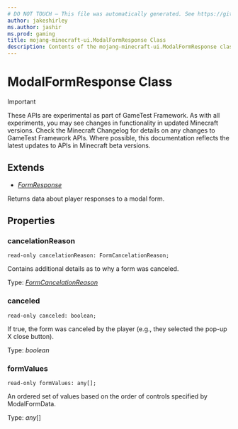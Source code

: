 ```yaml
---
# DO NOT TOUCH — This file was automatically generated. See https://github.com/Mojang/MinecraftApiDocsGenerator to modify descriptions, examples, etc.
author: jakeshirley
ms.author: jashir
ms.prod: gaming
title: mojang-minecraft-ui.ModalFormResponse Class
description: Contents of the mojang-minecraft-ui.ModalFormResponse class.
---
```

# ModalFormResponse Class
>[!IMPORTANT]
>These APIs are experimental as part of GameTest Framework. As with all experiments, you may see changes in functionality in updated Minecraft versions. Check the Minecraft Changelog for details on any changes to GameTest Framework APIs. Where possible, this documentation reflects the latest updates to APIs in Minecraft beta versions.

## Extends
- [*FormResponse*](FormResponse.md)

Returns data about player responses to a modal form.

## Properties

### **cancelationReason**
`read-only cancelationReason: FormCancelationReason;`

Contains additional details as to why a form was canceled.

Type: [*FormCancelationReason*](FormCancelationReason.md)

### **canceled**
`read-only canceled: boolean;`

If true, the form was canceled by the player (e.g., they selected the pop-up X close button).

Type: *boolean*

### **formValues**
`read-only formValues: any[];`

An ordered set of values based on the order of controls specified by ModalFormData.

Type: *any*[]
